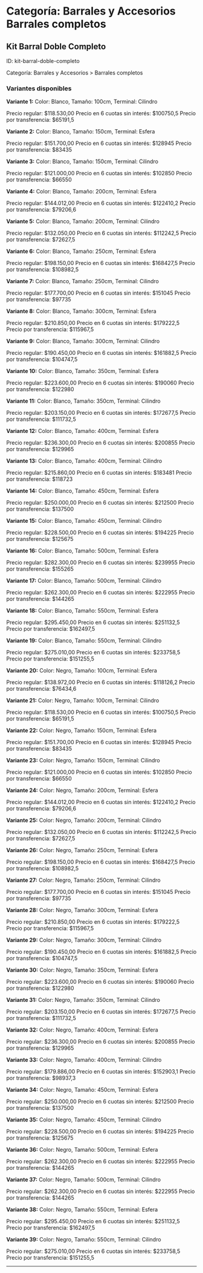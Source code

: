 # Categoría: Barrales y Accesorios Barrales completos

## Kit Barral Doble Completo

ID: kit-barral-doble-completo

Categoría: Barrales y Accesorios > Barrales completos

### Variantes disponibles

**Variante 1:** Color: Blanco, Tamaño: 100cm, Terminal: Cilindro

Precio regular: $118.530,00
Precio en 6 cuotas sin interés: $100750,5
Precio por transferencia: $65191,5


**Variante 2:** Color: Blanco, Tamaño: 150cm, Terminal: Esfera

Precio regular: $151.700,00
Precio en 6 cuotas sin interés: $128945
Precio por transferencia: $83435


**Variante 3:** Color: Blanco, Tamaño: 150cm, Terminal: Cilindro

Precio regular: $121.000,00
Precio en 6 cuotas sin interés: $102850
Precio por transferencia: $66550


**Variante 4:** Color: Blanco, Tamaño: 200cm, Terminal: Esfera

Precio regular: $144.012,00
Precio en 6 cuotas sin interés: $122410,2
Precio por transferencia: $79206,6


**Variante 5:** Color: Blanco, Tamaño: 200cm, Terminal: Cilindro

Precio regular: $132.050,00
Precio en 6 cuotas sin interés: $112242,5
Precio por transferencia: $72627,5


**Variante 6:** Color: Blanco, Tamaño: 250cm, Terminal: Esfera

Precio regular: $198.150,00
Precio en 6 cuotas sin interés: $168427,5
Precio por transferencia: $108982,5


**Variante 7:** Color: Blanco, Tamaño: 250cm, Terminal: Cilindro

Precio regular: $177.700,00
Precio en 6 cuotas sin interés: $151045
Precio por transferencia: $97735


**Variante 8:** Color: Blanco, Tamaño: 300cm, Terminal: Esfera

Precio regular: $210.850,00
Precio en 6 cuotas sin interés: $179222,5
Precio por transferencia: $115967,5


**Variante 9:** Color: Blanco, Tamaño: 300cm, Terminal: Cilindro

Precio regular: $190.450,00
Precio en 6 cuotas sin interés: $161882,5
Precio por transferencia: $104747,5


**Variante 10:** Color: Blanco, Tamaño: 350cm, Terminal: Esfera

Precio regular: $223.600,00
Precio en 6 cuotas sin interés: $190060
Precio por transferencia: $122980


**Variante 11:** Color: Blanco, Tamaño: 350cm, Terminal: Cilindro

Precio regular: $203.150,00
Precio en 6 cuotas sin interés: $172677,5
Precio por transferencia: $111732,5


**Variante 12:** Color: Blanco, Tamaño: 400cm, Terminal: Esfera

Precio regular: $236.300,00
Precio en 6 cuotas sin interés: $200855
Precio por transferencia: $129965


**Variante 13:** Color: Blanco, Tamaño: 400cm, Terminal: Cilindro

Precio regular: $215.860,00
Precio en 6 cuotas sin interés: $183481
Precio por transferencia: $118723


**Variante 14:** Color: Blanco, Tamaño: 450cm, Terminal: Esfera

Precio regular: $250.000,00
Precio en 6 cuotas sin interés: $212500
Precio por transferencia: $137500


**Variante 15:** Color: Blanco, Tamaño: 450cm, Terminal: Cilindro

Precio regular: $228.500,00
Precio en 6 cuotas sin interés: $194225
Precio por transferencia: $125675


**Variante 16:** Color: Blanco, Tamaño: 500cm, Terminal: Esfera

Precio regular: $282.300,00
Precio en 6 cuotas sin interés: $239955
Precio por transferencia: $155265


**Variante 17:** Color: Blanco, Tamaño: 500cm, Terminal: Cilindro

Precio regular: $262.300,00
Precio en 6 cuotas sin interés: $222955
Precio por transferencia: $144265


**Variante 18:** Color: Blanco, Tamaño: 550cm, Terminal: Esfera

Precio regular: $295.450,00
Precio en 6 cuotas sin interés: $251132,5
Precio por transferencia: $162497,5


**Variante 19:** Color: Blanco, Tamaño: 550cm, Terminal: Cilindro

Precio regular: $275.010,00
Precio en 6 cuotas sin interés: $233758,5
Precio por transferencia: $151255,5


**Variante 20:** Color: Negro, Tamaño: 100cm, Terminal: Esfera

Precio regular: $138.972,00
Precio en 6 cuotas sin interés: $118126,2
Precio por transferencia: $76434,6


**Variante 21:** Color: Negro, Tamaño: 100cm, Terminal: Cilindro

Precio regular: $118.530,00
Precio en 6 cuotas sin interés: $100750,5
Precio por transferencia: $65191,5


**Variante 22:** Color: Negro, Tamaño: 150cm, Terminal: Esfera

Precio regular: $151.700,00
Precio en 6 cuotas sin interés: $128945
Precio por transferencia: $83435


**Variante 23:** Color: Negro, Tamaño: 150cm, Terminal: Cilindro

Precio regular: $121.000,00
Precio en 6 cuotas sin interés: $102850
Precio por transferencia: $66550


**Variante 24:** Color: Negro, Tamaño: 200cm, Terminal: Esfera

Precio regular: $144.012,00
Precio en 6 cuotas sin interés: $122410,2
Precio por transferencia: $79206,6


**Variante 25:** Color: Negro, Tamaño: 200cm, Terminal: Cilindro

Precio regular: $132.050,00
Precio en 6 cuotas sin interés: $112242,5
Precio por transferencia: $72627,5


**Variante 26:** Color: Negro, Tamaño: 250cm, Terminal: Esfera

Precio regular: $198.150,00
Precio en 6 cuotas sin interés: $168427,5
Precio por transferencia: $108982,5


**Variante 27:** Color: Negro, Tamaño: 250cm, Terminal: Cilindro

Precio regular: $177.700,00
Precio en 6 cuotas sin interés: $151045
Precio por transferencia: $97735


**Variante 28:** Color: Negro, Tamaño: 300cm, Terminal: Esfera

Precio regular: $210.850,00
Precio en 6 cuotas sin interés: $179222,5
Precio por transferencia: $115967,5


**Variante 29:** Color: Negro, Tamaño: 300cm, Terminal: Cilindro

Precio regular: $190.450,00
Precio en 6 cuotas sin interés: $161882,5
Precio por transferencia: $104747,5


**Variante 30:** Color: Negro, Tamaño: 350cm, Terminal: Esfera

Precio regular: $223.600,00
Precio en 6 cuotas sin interés: $190060
Precio por transferencia: $122980


**Variante 31:** Color: Negro, Tamaño: 350cm, Terminal: Cilindro

Precio regular: $203.150,00
Precio en 6 cuotas sin interés: $172677,5
Precio por transferencia: $111732,5


**Variante 32:** Color: Negro, Tamaño: 400cm, Terminal: Esfera

Precio regular: $236.300,00
Precio en 6 cuotas sin interés: $200855
Precio por transferencia: $129965


**Variante 33:** Color: Negro, Tamaño: 400cm, Terminal: Cilindro

Precio regular: $179.886,00
Precio en 6 cuotas sin interés: $152903,1
Precio por transferencia: $98937,3


**Variante 34:** Color: Negro, Tamaño: 450cm, Terminal: Esfera

Precio regular: $250.000,00
Precio en 6 cuotas sin interés: $212500
Precio por transferencia: $137500


**Variante 35:** Color: Negro, Tamaño: 450cm, Terminal: Cilindro

Precio regular: $228.500,00
Precio en 6 cuotas sin interés: $194225
Precio por transferencia: $125675


**Variante 36:** Color: Negro, Tamaño: 500cm, Terminal: Esfera

Precio regular: $262.300,00
Precio en 6 cuotas sin interés: $222955
Precio por transferencia: $144265


**Variante 37:** Color: Negro, Tamaño: 500cm, Terminal: Cilindro

Precio regular: $262.300,00
Precio en 6 cuotas sin interés: $222955
Precio por transferencia: $144265


**Variante 38:** Color: Negro, Tamaño: 550cm, Terminal: Esfera

Precio regular: $295.450,00
Precio en 6 cuotas sin interés: $251132,5
Precio por transferencia: $162497,5


**Variante 39:** Color: Negro, Tamaño: 550cm, Terminal: Cilindro

Precio regular: $275.010,00
Precio en 6 cuotas sin interés: $233758,5
Precio por transferencia: $151255,5


---

